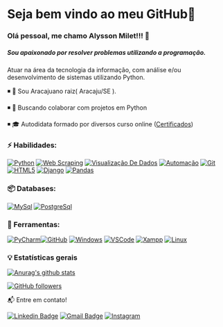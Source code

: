# Seja bem vindo ao meu GitHub🚀

### Olá pessoal, me chamo Alysson Milet!!!  👋

##### Sou apaixonado por resolver problemas utilizando a programação.

Atuar na área da tecnologia da informação, com análise e/ou desenvolvimento de sistemas utilizando Python.



◾ 📌 Sou Aracajuano raiz( Aracaju/SE ).

◾ 💬 Buscando colaborar com projetos em Python 

◾ 🎓 Autodidata formado por diversos curso online ([Certificados](https://github.com/alyssonmilet/Certificados))



### ⚡ Habilidades:

[![Python](https://camo.githubusercontent.com/b48b6578442b6bd01b431da22b8f1e7d32f18934a012d18f712116976e881202/68747470733a2f2f696d672e736869656c64732e696f2f62616467652f2d507974686f6e2d3337373641423f266c6f676f3d507974686f6e266c6f676f436f6c6f723d464646464646)](https://camo.githubusercontent.com/b48b6578442b6bd01b431da22b8f1e7d32f18934a012d18f712116976e881202/68747470733a2f2f696d672e736869656c64732e696f2f62616467652f2d507974686f6e2d3337373641423f266c6f676f3d507974686f6e266c6f676f436f6c6f723d464646464646) [![Web Scraping](https://camo.githubusercontent.com/ecab41e6175d935cae582550b6aa93e2ec568db39978c68f74e33f2b296b2192/68747470733a2f2f696d672e736869656c64732e696f2f62616467652f2d5765622532305363726170696e672d3337373641423f266c6f676f436f6c6f723d464646464646)](https://camo.githubusercontent.com/ecab41e6175d935cae582550b6aa93e2ec568db39978c68f74e33f2b296b2192/68747470733a2f2f696d672e736869656c64732e696f2f62616467652f2d5765622532305363726170696e672d3337373641423f266c6f676f436f6c6f723d464646464646) [![Visualização De Dados](https://camo.githubusercontent.com/7e1ac82b674e3930d9aec947096b5b1d8a6cbd76d15f3abbd72f051bb45f6da8/68747470733a2f2f696d672e736869656c64732e696f2f62616467652f2d56697375616c697a612543332541372543332541336f25323044652532304461646f732d3337373641423f266c6f676f436f6c6f723d464646464646)](https://camo.githubusercontent.com/7e1ac82b674e3930d9aec947096b5b1d8a6cbd76d15f3abbd72f051bb45f6da8/68747470733a2f2f696d672e736869656c64732e696f2f62616467652f2d56697375616c697a612543332541372543332541336f25323044652532304461646f732d3337373641423f266c6f676f436f6c6f723d464646464646) [![Automação](https://camo.githubusercontent.com/7040f0e10561813369251dbc0dbb1d79ab022662fa1bc14be4998ac56b005f36/68747470733a2f2f696d672e736869656c64732e696f2f62616467652f2d4175746f6d612543332541372543332541336f2d3337373641423f266c6f676f436f6c6f723d464646464646)](https://camo.githubusercontent.com/7040f0e10561813369251dbc0dbb1d79ab022662fa1bc14be4998ac56b005f36/68747470733a2f2f696d672e736869656c64732e696f2f62616467652f2d4175746f6d612543332541372543332541336f2d3337373641423f266c6f676f436f6c6f723d464646464646) [![Git](https://camo.githubusercontent.com/722b3eed436e9cf01107d48c5d91af4d26095f89de4252826aa3211e1d28559f/68747470733a2f2f696d672e736869656c64732e696f2f62616467652f2d4769742d4630353033323f266c6f676f3d676974266c6f676f436f6c6f723d464646464646)](https://camo.githubusercontent.com/722b3eed436e9cf01107d48c5d91af4d26095f89de4252826aa3211e1d28559f/68747470733a2f2f696d672e736869656c64732e696f2f62616467652f2d4769742d4630353033323f266c6f676f3d676974266c6f676f436f6c6f723d464646464646) [![HTML5](https://camo.githubusercontent.com/269f27474e31fa88c5cc25a57b3bce9b9bd087c1e4131151cc7d2da21bc328cb/68747470733a2f2f696d672e736869656c64732e696f2f62616467652f2d48544d4c352d4533344632363f266c6f676f3d48544d4c35266c6f676f436f6c6f723d464646464646)](https://camo.githubusercontent.com/269f27474e31fa88c5cc25a57b3bce9b9bd087c1e4131151cc7d2da21bc328cb/68747470733a2f2f696d672e736869656c64732e696f2f62616467652f2d48544d4c352d4533344632363f266c6f676f3d48544d4c35266c6f676f436f6c6f723d464646464646) [![Django](https://camo.githubusercontent.com/371a7562caa205f2fa701e625b8954a64f7ecaf999a4da0a4a88fd93d85c5628/68747470733a2f2f696d672e736869656c64732e696f2f62616467652f2d446a616e676f2d3039324532303f266c6f676f3d446a616e676f266c6f676f436f6c6f723d464646464646)](https://camo.githubusercontent.com/371a7562caa205f2fa701e625b8954a64f7ecaf999a4da0a4a88fd93d85c5628/68747470733a2f2f696d672e736869656c64732e696f2f62616467652f2d446a616e676f2d3039324532303f266c6f676f3d446a616e676f266c6f676f436f6c6f723d464646464646) [![Pandas](https://camo.githubusercontent.com/71a9018b52fd4c7677984d8fbf50d983766d378429ea3cacc526c7239bd8e486/68747470733a2f2f696d672e736869656c64732e696f2f62616467652f2d50616e6461732d3135303435383f266c6f676f3d50616e646173266c6f676f436f6c6f723d464646464646)](https://camo.githubusercontent.com/71a9018b52fd4c7677984d8fbf50d983766d378429ea3cacc526c7239bd8e486/68747470733a2f2f696d672e736869656c64732e696f2f62616467652f2d50616e6461732d3135303435383f266c6f676f3d50616e646173266c6f676f436f6c6f723d464646464646)

### 📦 Databases:

 [![MySql](https://camo.githubusercontent.com/4f93039d5c6915df077ecd3fdab45e4849ea944d686cdb577b1cba2e0dcfcc18/68747470733a2f2f696d672e736869656c64732e696f2f62616467652f2d4d7953716c2d3030334235373f266c6f676f3d4d7953514c266c6f676f436f6c6f723d464646464646)](https://camo.githubusercontent.com/4f93039d5c6915df077ecd3fdab45e4849ea944d686cdb577b1cba2e0dcfcc18/68747470733a2f2f696d672e736869656c64732e696f2f62616467652f2d4d7953716c2d3030334235373f266c6f676f3d4d7953514c266c6f676f436f6c6f723d464646464646) [![PostgreSql](https://camo.githubusercontent.com/536da777574e0409da6eddcd0e098ea333daa6fc418e5b7d74a96827cf03fab8/68747470733a2f2f696d672e736869656c64732e696f2f62616467652f2d506f737467726553716c2d3333363739313f266c6f676f3d706f737467726573716c266c6f676f436f6c6f723d464646464646)](https://camo.githubusercontent.com/536da777574e0409da6eddcd0e098ea333daa6fc418e5b7d74a96827cf03fab8/68747470733a2f2f696d672e736869656c64732e696f2f62616467652f2d506f737467726553716c2d3333363739313f266c6f676f3d706f737467726573716c266c6f676f436f6c6f723d464646464646) 

### 🧰 Ferramentas:

[![PyCharm](https://camo.githubusercontent.com/d91ea087b50dccc79db633d2c7ca07674dbbeabd136da7964f8baee4e408f4ac/68747470733a2f2f696d672e736869656c64732e696f2f62616467652f2d5079436861726d2d3138313731373f266c6f676f3d5079436861726d266c6f676f436f6c6f723d464646464646)](https://camo.githubusercontent.com/d91ea087b50dccc79db633d2c7ca07674dbbeabd136da7964f8baee4e408f4ac/68747470733a2f2f696d672e736869656c64732e696f2f62616467652f2d5079436861726d2d3138313731373f266c6f676f3d5079436861726d266c6f676f436f6c6f723d464646464646)[![GitHub](https://camo.githubusercontent.com/59a8c5aa4b58bba625bbb5fa448866bbd9a24a0d261002db8ddc6ca9ca5a0ae2/68747470733a2f2f696d672e736869656c64732e696f2f62616467652f2d4769744875622d3138313731373f266c6f676f3d476974487562266c6f676f436f6c6f723d464646464646)](https://camo.githubusercontent.com/59a8c5aa4b58bba625bbb5fa448866bbd9a24a0d261002db8ddc6ca9ca5a0ae2/68747470733a2f2f696d672e736869656c64732e696f2f62616467652f2d4769744875622d3138313731373f266c6f676f3d476974487562266c6f676f436f6c6f723d464646464646) [![Windows](https://camo.githubusercontent.com/c99c5c1e2b0441d15f05924226ce0cfd7d9880960fd66b15469ee761ed8a6b7c/68747470733a2f2f696d672e736869656c64732e696f2f62616467652f2d57696e646f77732d3030373844363f266c6f676f3d57696e646f7773266c6f676f436f6c6f723d464646464646)](https://camo.githubusercontent.com/c99c5c1e2b0441d15f05924226ce0cfd7d9880960fd66b15469ee761ed8a6b7c/68747470733a2f2f696d672e736869656c64732e696f2f62616467652f2d57696e646f77732d3030373844363f266c6f676f3d57696e646f7773266c6f676f436f6c6f723d464646464646) [![VSCode](https://camo.githubusercontent.com/1bebed34ef8cba16143fcff8a76a2018ca09c8192400743068b4fcf52833597e/68747470733a2f2f696d672e736869656c64732e696f2f62616467652f2d5653436f64652d3030374143433f266c6f676f3d56697375616c25323053747564696f253230436f6465266c6f676f436f6c6f723d464646464646)](https://camo.githubusercontent.com/1bebed34ef8cba16143fcff8a76a2018ca09c8192400743068b4fcf52833597e/68747470733a2f2f696d672e736869656c64732e696f2f62616467652f2d5653436f64652d3030374143433f266c6f676f3d56697375616c25323053747564696f253230436f6465266c6f676f436f6c6f723d464646464646) [![Xampp](https://camo.githubusercontent.com/6eb855cbc16c27ef0d63bc505bade1228ea7ba85a183265cbd7898fdbd630dbe/68747470733a2f2f696d672e736869656c64732e696f2f62616467652f2d58414d50502d4642374132343f266c6f676f3d58414d5050266c6f676f436f6c6f723d464646464646)](https://camo.githubusercontent.com/6eb855cbc16c27ef0d63bc505bade1228ea7ba85a183265cbd7898fdbd630dbe/68747470733a2f2f696d672e736869656c64732e696f2f62616467652f2d58414d50502d4642374132343f266c6f676f3d58414d5050266c6f676f436f6c6f723d464646464646) [![Linux](https://camo.githubusercontent.com/fbd8d86c74a23531e839d8ed19c585d68895cbf1df85febe155ced614bcee364/68747470733a2f2f696d672e736869656c64732e696f2f62616467652f2d4c696e75782d4643433632343f266c6f676f3d4c696e7578266c6f676f436f6c6f723d464646464646)](https://camo.githubusercontent.com/fbd8d86c74a23531e839d8ed19c585d68895cbf1df85febe155ced614bcee364/68747470733a2f2f696d672e736869656c64732e696f2f62616467652f2d4c696e75782d4643433632343f266c6f676f3d4c696e7578266c6f676f436f6c6f723d464646464646)



### 💡 Estatísticas gerais

[![Anurag's github stats](https://github-readme-stats.vercel.app/api?username=alyssonmilet&theme=blue-green)](https://github.com/alyssonmilet/github-readme-stats)

[![GitHub followers](https://img.shields.io/github/followers/alyssonmilet.svg?style=social&label=Follow&maxAge=2592000)](https://github.com/alyssonmilet?tab=followers)



📬 Entre em contato!

[![Linkedin Badge](https://camo.githubusercontent.com/975dc7c03d5728b21d58a849a3d177bb1255a1cfd2a252f6443f0dc79b7d70d3/68747470733a2f2f696d672e736869656c64732e696f2f62616467652f2d4c696e6b6564496e2d626c75653f7374796c653d666c61742d737175617265266c6f676f3d4c696e6b6564696e266c6f676f436f6c6f723d7768697465266c696e6b3d68747470733a2f2f6c696e6b6564696e2e636f6d2f696e2f6272756e6f6c75697373)](https://www.linkedin.com/in/alysson-milet/) [![Gmail Badge](https://img.shields.io/badge/-alyssonmilet@yahoo.com.br-c14438?style=flat-square&logo=Yahoo&logoColor=white&link=mailto:alyssonmilet@yahoo.com.br)](mailto:alyssonmilet@yahoo.com.br) [![Instagram](https://camo.githubusercontent.com/8224f30b19e104d6395ee900705e609826cadd6b23bb393071763c0943696ae3/68747470733a2f2f696d672e736869656c64732e696f2f62616467652f2d496e7374616772616d2d4534343035463f266c6f676f3d496e7374616772616d266c6f676f436f6c6f723d464646464646)](https://www.instagram.com/alysson.danymilet/)

